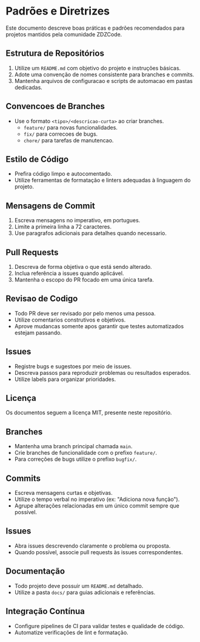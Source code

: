 # Padrões e Diretrizes

Este documento descreve boas práticas e padrões recomendados para projetos mantidos pela comunidade ZDZCode.

## Estrutura de Repositórios

1. Utilize um `README.md` com objetivo do projeto e instruções básicas.
2. Adote uma convenção de nomes consistente para branches e commits.
3. Mantenha arquivos de configuracao e scripts de automacao em pastas dedicadas.

## Convencoes de Branches

- Use o formato `<tipo>/<descricao-curta>` ao criar branches.
  - `feature/` para novas funcionalidades.
  - `fix/` para correcoes de bugs.
  - `chore/` para tarefas de manutencao.
## Estilo de Código

- Prefira código limpo e autocomentado.
- Utilize ferramentas de formatação e linters adequadas à linguagem do projeto.
## Mensagens de Commit

1. Escreva mensagens no imperativo, em portugues.
2. Limite a primeira linha a 72 caracteres.
3. Use paragrafos adicionais para detalhes quando necessario.

## Pull Requests

1. Descreva de forma objetiva o que está sendo alterado.
2. Inclua referência a issues quando aplicável.
3. Mantenha o escopo do PR focado em uma única tarefa.

## Revisao de Codigo

- Todo PR deve ser revisado por pelo menos uma pessoa.
- Utilize comentarios construtivos e objetivos.
- Aprove mudancas somente apos garantir que testes automatizados estejam passando.

## Issues

- Registre bugs e sugestoes por meio de issues.
- Descreva passos para reproduzir problemas ou resultados esperados.
- Utilize labels para organizar prioridades.
## Licença

Os documentos seguem a licença MIT, presente neste repositório.

## Branches

- Mantenha uma branch principal chamada `main`.
- Crie branches de funcionalidade com o prefixo `feature/`.
- Para correções de bugs utilize o prefixo `bugfix/`.

## Commits

- Escreva mensagens curtas e objetivas.
- Utilize o tempo verbal no imperativo (ex: "Adiciona nova função").
- Agrupe alterações relacionadas em um único commit sempre que possível.

## Issues

- Abra issues descrevendo claramente o problema ou proposta.
- Quando possível, associe pull requests às issues correspondentes.

## Documentação

- Todo projeto deve possuir um `README.md` detalhado.
- Utilize a pasta `docs/` para guias adicionais e referências.

## Integração Contínua

- Configure pipelines de CI para validar testes e qualidade de código.
- Automatize verificações de lint e formatação.
